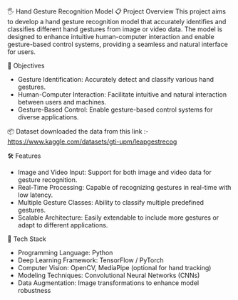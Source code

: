 🖐️ Hand Gesture Recognition Model
📋 Project Overview
This project aims to develop a hand gesture recognition model that accurately identifies and classifies different hand gestures from image or video data. The model is designed to enhance intuitive human-computer interaction and enable gesture-based control systems, providing a seamless and natural interface for users.

🎯 Objectives
* Gesture Identification: Accurately detect and classify various hand gestures.
* Human-Computer Interaction: Facilitate intuitive and natural interaction between users and machines.
* Gesture-Based Control: Enable gesture-based control systems for diverse applications.


📦 Dataset
downloaded the data from this link :- https://www.kaggle.com/datasets/gti-upm/leapgestrecog


🛠️ Features
* Image and Video Input: Support for both image and video data for gesture recognition.
* Real-Time Processing: Capable of recognizing gestures in real-time with low latency.
* Multiple Gesture Classes: Ability to classify multiple predefined gestures.
* Scalable Architecture: Easily extendable to include more gestures or adapt to different applications.
  
🧰 Tech Stack
* Programming Language: Python
* Deep Learning Framework: TensorFlow / PyTorch
* Computer Vision: OpenCV, MediaPipe (optional for hand tracking)
* Modeling Techniques: Convolutional Neural Networks (CNNs)
* Data Augmentation: Image transformations to enhance model robustness


